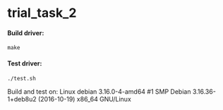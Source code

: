 # trial_task_2

#### Build driver: 
    make
    
#### Test driver:
    ./test.sh 

Build and test on: Linux debian 3.16.0-4-amd64 #1 SMP Debian 3.16.36-1+deb8u2 (2016-10-19) x86_64 GNU/Linux

